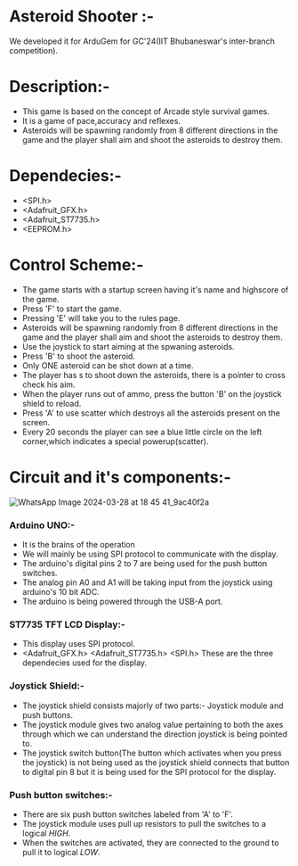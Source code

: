 # Asteroid Shooter :-
We developed it for  ArduGem for GC'24(IIT Bhubaneswar's inter-branch competition).

# Description:-
+ This game is based on the concept of Arcade style survival games.
+ It is a game of pace,accuracy and reflexes.
+ Asteroids will be spawning randomly from 8 different directions in the game and the player shall aim and shoot the asteroids to destroy them.

# Dependecies:-
+ <SPI.h>
+ <Adafruit_GFX.h>
+ <Adafruit_ST7735.h>
+ <EEPROM.h>

# Control Scheme:-
+ The game starts with a startup screen having it's name and highscore of the game. 
+ Press 'F' to start the game.
+ Pressing 'E' will take you to the rules page.
+ Asteroids will be spawning randomly from 8 different directions in the game and the player shall aim and shoot the asteroids to destroy them.
+ Use the joystick to start aiming at the spwaning asteroids.
+ Press 'B' to shoot the asteroid.
+ Only ONE asteroid can be shot down at a time.
+ The player has s to shoot down the asteroids, there is a pointer to cross check his aim.
+ When the player runs out of ammo, press the button 'B' on the joystick shield to reload.
+ Press 'A' to use scatter which destroys all the asteroids present on the screen.
+ Every 20 seconds the player can see a blue little circle on the left corner,which indicates a special powerup(scatter).

# Circuit and it's components:-
![WhatsApp Image 2024-03-28 at 18 45 41_9ac40f2a](https://github.com/Coolexguy/ArduGem-GC-2024/assets/164471213/b7f124eb-9f84-4dfe-99d7-363cd5b28971)
### Arduino UNO:-
+ It is the brains of the operation
+ We will mainly be using SPI protocol to communicate with the display.
+ The arduino's digital pins 2 to 7 are being used for the push button switches.
+ The analog pin A0 and A1 will be taking input from the joystick using arduino's 10 bit ADC.
+ The arduino is being powered through the USB-A port.

### ST7735 TFT LCD Display:-
+ This display uses SPI protocol.
+ <Adafruit_GFX.h> <Adafruit_ST7735.h>  <SPI.h> These are the three dependecies used for the display.

### Joystick Shield:-
+ The joystick shield consists majorly of two parts:-
  Joystick module and push buttons.
+ The joystick module gives two analog value pertaining to both the axes through which we can understand the direction joystick is being pointed to.
+ The joystick switch button(The button which activates when you press the joystick) is not being used as the joystick shield connects that button to digital pin 8 but it is being used for the SPI protocol for the display.

### Push button switches:-
+ There are six push button switches labeled from 'A' to 'F'.
+ The joystick module uses pull up resistors to pull the switches to a logical *HIGH*.
+ When the switches are activated, they are connected to the ground to pull it to logical *LOW*.
